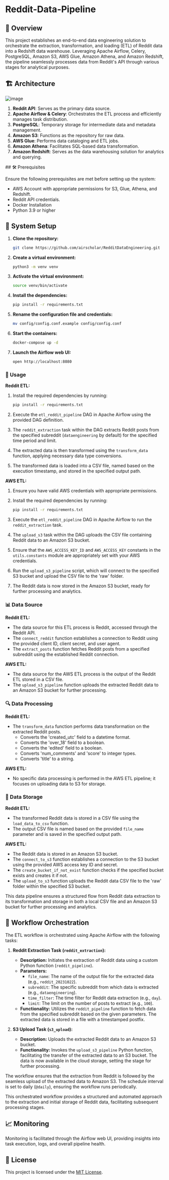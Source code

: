 # Reddit-Data-Pipeline

## 🚀 Overview

This project establishes an end-to-end data engineering solution to orchestrate the extraction, transformation, and loading (ETL) of Reddit data into a Redshift data warehouse. Leveraging Apache Airflow, Celery, PostgreSQL, Amazon S3, AWS Glue, Amazon Athena, and Amazon Redshift, the pipeline seamlessly processes data from Reddit's API through various stages for analytical purposes.

## 🏗️ Architecture

![image](https://github.com/apeksha104/Reddit-Data-Pipeline/assets/52379747/74bc4502-07bb-4ad6-8554-c394d96f3bc6)


1. **Reddit API**: Serves as the primary data source.
2. **Apache Airflow & Celery**: Orchestrates the ETL process and efficiently manages task distribution.
3. **PostgreSQL**: Temporary storage for intermediate data and metadata management.
4. **Amazon S3**: Functions as the repository for raw data.
5. **AWS Glue**: Performs data cataloging and ETL jobs.
6. **Amazon Athena**: Facilitates SQL-based data transformation.
7. **Amazon Redshift**: Serves as the data warehousing solution for analytics and querying.

##️ 🛠️ Prerequisites

Ensure the following prerequisites are met before setting up the system:

- AWS Account with appropriate permissions for S3, Glue, Athena, and Redshift.
- Reddit API credentials.
- Docker Installation
- Python 3.9 or higher

## 🔧 System Setup

1. **Clone the repository:**
   ```bash
   git clone https://github.com/airscholar/RedditDataEngineering.git
   ```

2. **Create a virtual environment:**
   ```bash
   python3 -m venv venv
   ```

3. **Activate the virtual environment:**
   ```bash
   source venv/bin/activate
   ```

4. **Install the dependencies:**
   ```bash
   pip install -r requirements.txt
   ```

5. **Rename the configuration file and credentials:**
   ```bash
   mv config/config.conf.example config/config.conf
   ```

6. **Start the containers:**
   ```bash
   docker-compose up -d
   ```

7. **Launch the Airflow web UI:**
   ```bash
   open http://localhost:8080
   ```
### 🚀 Usage

**Reddit ETL:**
1. Install the required dependencies by running:
   ```bash
   pip install -r requirements.txt
   ```

2. Execute the `etl_reddit_pipeline` DAG in Apache Airflow using the provided DAG definition.

3. The `reddit_extraction` task within the DAG extracts Reddit posts from the specified subreddit (`dataengineering` by default) for the specified time period and limit.

4. The extracted data is then transformed using the `transform_data` function, applying necessary data type conversions.

5. The transformed data is loaded into a CSV file, named based on the execution timestamp, and stored in the specified output path.

**AWS ETL:**
1. Ensure you have valid AWS credentials with appropriate permissions.

2. Install the required dependencies by running:
   ```bash
   pip install -r requirements.txt
   ```

3. Execute the `etl_reddit_pipeline` DAG in Apache Airflow to run the `reddit_extraction` task.

4. The `upload_s3` task within the DAG uploads the CSV file containing Reddit data to an Amazon S3 bucket.

5. Ensure that the `AWS_ACCESS_KEY_ID` and `AWS_ACCESS_KEY` constants in the `utils.constants` module are appropriately set with your AWS credentials.

6. Run the `upload_s3_pipeline` script, which will connect to the specified S3 bucket and upload the CSV file to the 'raw' folder.

7. The Reddit data is now stored in the Amazon S3 bucket, ready for further processing and analytics.


### 📊 Data Source

**Reddit ETL:**
- The data source for this ETL process is Reddit, accessed through the Reddit API.
- The `connect_reddit` function establishes a connection to Reddit using the provided client ID, client secret, and user agent.
- The `extract_posts` function fetches Reddit posts from a specified subreddit using the established Reddit connection.

**AWS ETL:**
- The data source for the AWS ETL process is the output of the Reddit ETL stored in a CSV file.
- The `upload_s3_pipeline` function uploads the extracted Reddit data to an Amazon S3 bucket for further processing.

### 🔍 Data Processing

**Reddit ETL:**
- The `transform_data` function performs data transformation on the extracted Reddit posts.
  - Converts the 'created_utc' field to a datetime format.
  - Converts the 'over_18' field to a boolean.
  - Converts the 'edited' field to a boolean.
  - Converts 'num_comments' and 'score' to integer types.
  - Converts 'title' to a string.

**AWS ETL:**
- No specific data processing is performed in the AWS ETL pipeline; it focuses on uploading data to S3 for storage.

### 💾 Data Storage

**Reddit ETL:**
- The transformed Reddit data is stored in a CSV file using the `load_data_to_csv` function.
- The output CSV file is named based on the provided `file_name` parameter and is saved in the specified output path.

**AWS ETL:**
- The Reddit data is stored in an Amazon S3 bucket.
- The `connect_to_s3` function establishes a connection to the S3 bucket using the provided AWS access key ID and secret.
- The `create_bucket_if_not_exist` function checks if the specified bucket exists and creates it if not.
- The `upload_to_s3` function uploads the Reddit data CSV file to the 'raw' folder within the specified S3 bucket.

This data pipeline ensures a structured flow from Reddit data extraction to its transformation and storage in both a local CSV file and an Amazon S3 bucket for further processing and analytics.

## 🔄 Workflow Orchestration

The ETL workflow is orchestrated using Apache Airflow with the following tasks:

1. **Reddit Extraction Task (`reddit_extraction`):**
   - **Description:** Initiates the extraction of Reddit data using a custom Python function (`reddit_pipeline`).
   - **Parameters:**
     - `file_name`: The name of the output file for the extracted data (e.g., `reddit_20231022`).
     - `subreddit`: The specific subreddit from which data is extracted (e.g., `dataengineering`).
     - `time_filter`: The time filter for Reddit data extraction (e.g., `day`).
     - `limit`: The limit on the number of posts to extract (e.g., `100`).
   - **Functionality:** Utilizes the `reddit_pipeline` function to fetch data from the specified subreddit based on the given parameters. The extracted data is stored in a file with a timestamped postfix.

2. **S3 Upload Task (`s3_upload`):**
   - **Description:** Uploads the extracted Reddit data to an Amazon S3 bucket.
   - **Functionality:** Invokes the `upload_s3_pipeline` Python function, facilitating the transfer of the extracted data to an S3 bucket. The data is now available in the cloud storage, setting the stage for further processing.

The workflow ensures that the extraction from Reddit is followed by the seamless upload of the extracted data to Amazon S3. The schedule interval is set to daily (`@daily`), ensuring the workflow runs periodically.

This orchestrated workflow provides a structured and automated approach to the extraction and initial storage of Reddit data, facilitating subsequent processing stages.

## 📈 Monitoring

Monitoring is facilitated through the Airflow web UI, providing insights into task execution, logs, and overall pipeline health.


## 📝 License

This project is licensed under the [MIT License](LICENSE).
